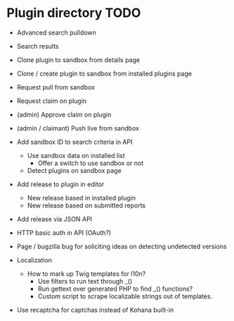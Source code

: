 # Plugin directory TODO

* Advanced search pulldown
* Search results
* Clone plugin to sandbox from details page
* Clone / create plugin to sandbox from installed plugins page
* Request pull from sandbox
* Request claim on plugin
* (admin) Approve claim on plugin
* (admin / claimant) Push live from sandbox
* Add sandbox ID to search criteria in API
    * Use sandbox data on installed list
        * Offer a switch to use sandbox or not
    * Detect plugins on sandbox page
* Add release to plugin in editor
    * New release based in installed plugin
    * New release based on submitted reports
* Add release via JSON API
* HTTP basic auth in API (OAuth?)

* Page / bugzilla bug for soliciting ideas on detecting undetected versions

* Localization
    * How to mark up Twig templates for l10n?
        * Use filters to run text through _()
        * Run gettext over generated PHP to find _() functions?
        * Custom script to scrape localizable strings out of templates.

* Use recaptcha for captchas instead of Kohana built-in
